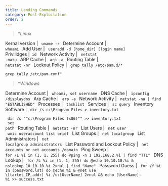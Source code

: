 ```yaml
---
title: Landing Commands
category: Post-Exploitation
order: 2
---
```


> **Linux* 

Kernal version  | <code> uname -r </code>
Determine Account | <code> whoami </code>
Add User | <code> useradd -d [home_dir] [login name] </code>
Privilidges |<code>  id </code>
Network Activity | <code> netstat -natu </code>
ARP Cache | <code> arp -a </code>
Routing Table | <code> netstat -nr </code>
Lockout Policy | <code> grep tally /etc/pam.d/* <br> grep tally /etc/pam.conf" </code>

> **Windows* 

Determine Account | <code> whoami, set username </code>
DNS Cache | <code> ipconfig /displaydns </code>
Arp Cache | <code> arp -a </code>
Network Activity | <code> netstat -na | find "ESTABLISHED" </code>
Processes | <code> tasklist </code>
Services | <code> sc query </code>
Inventory Software | <code> dir /s  c:\Program Files > inventory.txt <br>
dir /s ""c:\Program Files (x86)"" >> inventory.txt <br>
set path </code>
Routing Table | <code> netstat -nr  </code>
List Users | <code> net user <br> wmic useraccount list brief </code>
List Groups | <code> net localgroup </code> 
List Administrators | <code> net localgroup administrators </code> 
List Password and Lockout Policy | <code> net accounts or net accounts /domain </code> 
Ping Sweep | <code> for /L %i in (1, 1, 255) do @ping -n 1 192.168.2.%i | find "TTL" </code> 
DNS Lookup | <code> for /L %i in (1, 1, 255) do @echo 10.10.10.%i & nslookup 10.10.10.%i  2>nul | find "Name" </code> 
Password Guess | <code> for /f %i in (password.lst) do @echo %i & @net use \\[tartet_IP_addr] %i /u:[UserName] 2>nul && echo [UserName]: %i >> success.txt </code> 







